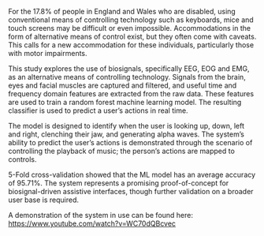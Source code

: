 For the 17.8% of people in England and Wales who are disabled, using conventional means of controlling technology such as keyboards, mice and touch screens may be difficult or even impossible. Accommodations in the form of alternative means of control exist, but they often come with caveats. This calls for a new accommodation for these individuals, particularly those with motor impairments.

This study explores the use of biosignals, specifically EEG, EOG and EMG, as an alternative means of controlling technology. Signals from the brain, eyes and facial muscles are captured and filtered, and useful time and frequency domain features are extracted from the raw data. These features are used to train a random forest machine learning model. The resulting classifier is used to predict a user’s actions in real time.

The model is designed to identify when the user is looking up, down, left and right, clenching their jaw, and generating alpha waves. The system’s ability to predict the user’s actions is demonstrated through the scenario of controlling the playback of music; the person’s actions are mapped to controls.

5-Fold cross-validation showed that the ML model has an average accuracy of 95.71%. The system represents a promising proof-of-concept for biosignal-driven assistive interfaces, though further validation on a broader user base is required.

A demonstration of the system in use can be found here: https://www.youtube.com/watch?v=WC70dQBcvec 
